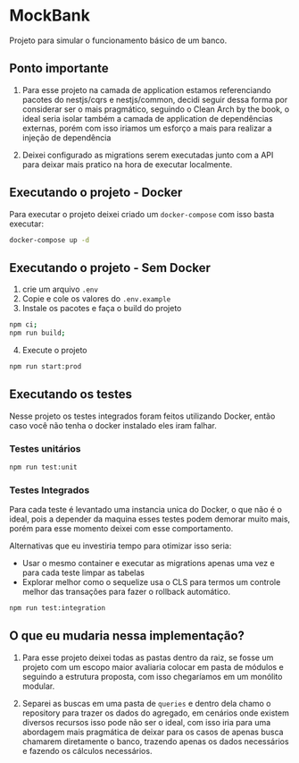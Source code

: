 # MockBank

Projeto para simular o funcionamento básico de um banco.

## Ponto importante

1. Para esse projeto na camada de application estamos referenciando pacotes do nestjs/cqrs e nestjs/common, decidi seguir dessa forma por considerar ser o mais pragmático, seguindo o Clean Arch by the book, o ideal seria isolar também a camada de application de dependências externas, porém com isso iriamos um esforço a mais para realizar a injeção de dependência

2. Deixei configurado as migrations serem executadas junto com a API para deixar mais pratico na hora de executar localmente.

## Executando o projeto - Docker

Para executar o projeto deixei criado um `docker-compose` com isso basta executar:

```sh
docker-compose up -d
```

## Executando o projeto - Sem Docker

1. crie um arquivo `.env`
2. Copie e cole os valores do `.env.example`
3. Instale os pacotes e faça o build do projeto

```sh
npm ci;
npm run build;
```

4. Execute o projeto

```sh
npm run start:prod
```

## Executando os testes

Nesse projeto os testes integrados foram feitos utilizando Docker, então caso você não tenha o docker instalado eles iram falhar.

### Testes unitários

```sh
npm run test:unit
```

### Testes Integrados

Para cada teste é levantado uma instancia unica do Docker, o que não é o ideal, pois a depender da maquina esses testes podem demorar muito mais, porém para esse momento deixei com esse comportamento.

Alternativas que eu investiria tempo para otimizar isso seria:

- Usar o mesmo container e executar as migrations apenas uma vez e para cada teste limpar as tabelas
- Explorar melhor como o sequelize usa o CLS para termos um controle melhor das transações para fazer o rollback automático.

```sh
npm run test:integration
```

## O que eu mudaria nessa implementação?

1. Para esse projeto deixei todas as pastas dentro da raiz, se fosse um projeto com um escopo maior avaliaria colocar em pasta de módulos e seguindo a estrutura proposta, com isso chegaríamos em um monólito modular.

2. Separei as buscas em uma pasta de `queries` e dentro dela chamo o repository para trazer os dados do agregado, em cenários onde existem diversos recursos isso pode não ser o ideal, com isso iria para uma abordagem mais pragmática de deixar para os casos de apenas busca chamarem diretamente o banco, trazendo apenas os dados necessários e fazendo os cálculos necessários.
